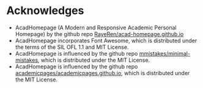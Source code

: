 # Acknowledges
- AcadHomepage (A Modern and Responsive Academic Personal Homepage) by the github repo [RayeRen/acad-homepage.github.io](https://github.com/RayeRen/acad-homepage.github.io)
- AcadHomepage incorporates Font Awesome, which is distributed under the terms of the SIL OFL 1.1 and MIT License.
- AcadHomepage is influenced by the github repo [mmistakes/minimal-mistakes](https://github.com/mmistakes/minimal-mistakes), which is distributed under the MIT License.
- AcadHomepage is influenced by the github repo [academicpages/academicpages.github.io](https://github.com/academicpages/academicpages.github.io), which is distributed under the MIT License.
